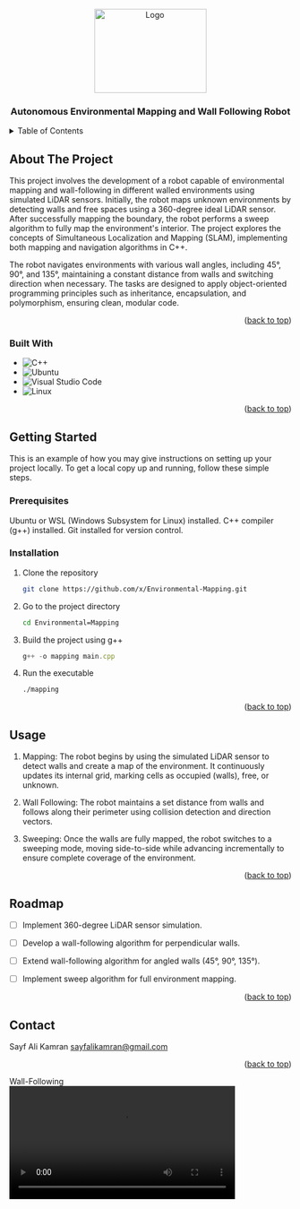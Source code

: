 
<!-- PROJECT LOGO -->
<br />
<div align="center">
  <a href="https://github.com/github_username/repo_name">
    <img src="https://i.imgur.com/n1cRrsp.png" alt="Logo" width="200" height="150">
  </a>

<h3 align="center">Autonomous Environmental Mapping and Wall Following Robot</h3>


</div>



<!-- TABLE OF CONTENTS -->
<details>
  <summary>Table of Contents</summary>
  <ol>
    <li>
      <a href="#about-the-project">About The Project</a>
      <ul>
        <li><a href="#built-with">Built With</a></li>
      </ul>
    </li>
    <li>
      <a href="#getting-started">Getting Started</a>
      <ul>
        <li><a href="#prerequisites">Prerequisites</a></li>
        <li><a href="#installation">Installation</a></li>
      </ul>
    </li>
    <li><a href="#usage">Usage</a></li>
    <li><a href="#roadmap">Roadmap</a></li>
    <li><a href="#contributing">Contributing</a></li>
    <li><a href="#license">License</a></li>
    <li><a href="#contact">Contact</a></li>
    <li><a href="#acknowledgments">Acknowledgments</a></li>
  </ol>
</details>



<!-- ABOUT THE PROJECT -->
## About The Project

This project involves the development of a robot capable of environmental mapping and wall-following in different walled environments using simulated LiDAR sensors. Initially, the robot maps unknown environments by detecting walls and free spaces using a 360-degree ideal LiDAR sensor. After successfully mapping the boundary, the robot performs a sweep algorithm to fully map the environment's interior. The project explores the concepts of Simultaneous Localization and Mapping (SLAM), implementing both mapping and navigation algorithms in C++.

The robot navigates environments with various wall angles, including 45°, 90°, and 135°, maintaining a constant distance from walls and switching direction when necessary. The tasks are designed to apply object-oriented programming principles such as inheritance, encapsulation, and polymorphism, ensuring clean, modular code.

<p align="right">(<a href="#readme-top">back to top</a>)</p>



### Built With

* ![C++](https://img.shields.io/badge/C++-00599C?style=for-the-badge&logo=c%2B%2B&logoColor=white)
* ![Ubuntu](https://img.shields.io/badge/Ubuntu-E95420?style=for-the-badge&logo=ubuntu&logoColor=white)
* ![Visual Studio Code](https://img.shields.io/badge/Visual%20Studio%20Code-0078D4?style=for-the-badge&logo=visual%20studio%20code&logoColor=white)
*  ![Linux](https://img.shields.io/badge/Linux-FCC624?style=for-the-badge&logo=linux&logoColor=black)

<p align="right">(<a href="#readme-top">back to top</a>)</p>



<!-- GETTING STARTED -->
## Getting Started

This is an example of how you may give instructions on setting up your project locally.
To get a local copy up and running, follow these simple steps.

### Prerequisites

Ubuntu or WSL (Windows Subsystem for Linux) installed.
C++ compiler (g++) installed.
Git installed for version control.

### Installation


1. Clone the repository
   ```sh
   git clone https://github.com/x/Environmental-Mapping.git
   ```
2. Go to the project directory
   ```sh
   cd Environmental=Mapping
   ```
3. Build the project using g++
   ```js
   g++ -o mapping main.cpp
   ```
4. Run the executable
   ```sh
   ./mapping
   ```

<p align="right">(<a href="#readme-top">back to top</a>)</p>



<!-- USAGE EXAMPLES -->
## Usage

1. Mapping:
The robot begins by using the simulated LiDAR sensor to detect walls and create a map of the environment. It continuously updates its internal grid, marking cells as occupied (walls), free, or unknown.

2. Wall Following:
The robot maintains a set distance from walls and follows along their perimeter using collision detection and direction vectors.

3. Sweeping:
Once the walls are fully mapped, the robot switches to a sweeping mode, moving side-to-side while advancing incrementally to ensure complete coverage of the environment.

<p align="right">(<a href="#readme-top">back to top</a>)</p>



<!-- ROADMAP -->
## Roadmap

- [ ] Implement 360-degree LiDAR sensor simulation.
- [ ] Develop a wall-following algorithm for perpendicular walls.
- [ ] Extend wall-following algorithm for angled walls (45°, 90°, 135°).
- [ ] Implement sweep algorithm for full environment mapping.


<p align="right">(<a href="#readme-top">back to top</a>)</p>


<!-- CONTACT -->
## Contact

Sayf Ali Kamran sayfalikamran@gmail.com

<p align="right">(<a href="#readme-top">back to top</a>)</p>

Wall-Following
<video width="80%" height="auto" controls>
  <source src="https://github.com/user-attachments/assets/4c89cb2d-89fd-4d07-bb34-1239c4088c5c" type="video/mp4">
  Your browser does not support the video tag.
</video>
